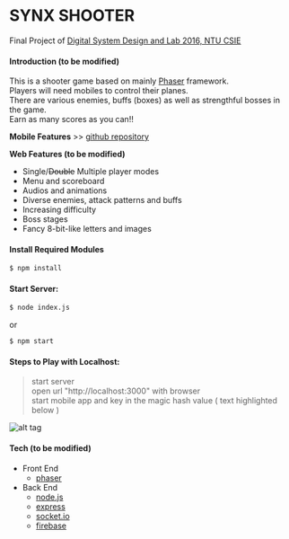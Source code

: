 # SYNX SHOOTER
Final Project of [Digital System Design and Lab 2016, NTU CSIE]

#### Introduction (to be modified)
This is a shooter game based on mainly [Phaser] framework.  
Players will need mobiles to control their planes.  
There are various enemies, buffs (boxes) as well as strengthful bosses in the game.  
Earn as many scores as you can!!

__Mobile Features__ >> [github repository]

__Web Features (to be modified)__
- Single/~~Double~~ Multiple player modes
- Menu and scoreboard
- Audios and animations
- Diverse enemies, attack patterns and buffs
- Increasing difficulty
- Boss stages
- Fancy 8-bit-like letters and images

#### Install Required Modules 
```sh
$ npm install
```

#### Start Server:  
```sh
$ node index.js
```
or
```sh
$ npm start
```

#### Steps to Play with Localhost:
 > start server  
 > open url "http://localhost:3000" with browser  
 > start mobile app and key in the magic hash value ( text highlighted below )
 
![alt tag](https://github.com/TEMU3000/DSDL/blob/master/assets/github/menu_page.png)

#### Tech (to be modified)
* Front End
    * [phaser]
* Back End
    * [node.js]
    * [express]
    * [socket.io]
    * [firebase]

[//]: # (references)
   [phaser]: <http://phaser.io>
   [node.js]: <http://nodejs.org>
   [express]: <http://expressjs.com>
   [socket.io]: <http://socket.io>
   [firebase]: <https://www.firebase.com>
   [github repository]: <https://github.com/TEMU3000/DSDL_Android>
   [Digital System Design and Lab 2016, NTU CSIE]: <https://sites.google.com/site/digitalsystemdesignandlab2016/home>
